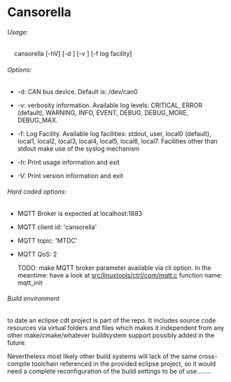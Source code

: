 # Cansorella

###### Usage:

    cansorella [-hV] [-d <can-device>] [-v <log level>] [-f log facility]

###### Options:

- -d: CAN bus device. Default is: /dev/can0

- -v: verbosity information. Available log levels:
  CRITICAL, ERROR (default), WARNING, INFO, EVENT, DEBUG, DEBUG_MORE, DEBUG_MAX.

- -f: Log Facility. Available log facilities:
  stdout, user, local0 (default), local1, local2, local3, local4, local5,
  local6, local7. 
  Facilities other than stdout make use of the syslog mechanism

- -h: Print usage information and exit

- -V: Print version information and exit

###### Hard coded options:

- MQTT Broker is expected at localhost:1883

- MQTT client id: 'cansorella'

- MQTT topic: 'MTDC'

- MQTT QoS: 2 
  
  TODO: make MQTT broker parameter available via cli option. In the meantime: have a look at [src/linuxtools/ctrl/com/mqtt.c](../../src/linuxtools/ctrl/com/mqtt.c) function name: mqtt_init

###### Build environment

to date an eclipse cdt project is part of the repo. It includes source code resources via virtual folders and files which makes it independent from any other make/cmake/whatever buildsystem support possibly added in the future.

Nevertheless most likely other build systems will lack of the same cross-compile toolchain referenced in the provided eclipse project, so it would need a complete reconfiguration of the build settings to be of use........ 
